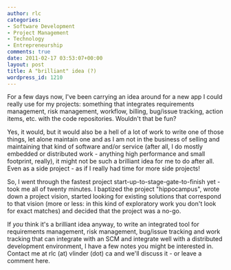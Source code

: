 ```yaml
---
author: rlc
categories:
- Software Development
- Project Management
- Technology
- Entrepreneurship
comments: true
date: 2011-02-17 03:53:07+00:00
layout: post
title: A "brilliant" idea (?)
wordpress_id: 1210
---
```


For a few days now, I've been carrying an idea around for a new app I could really use for my projects: something that integrates requirements management, risk management, workflow, billing, bug/issue tracking, action items, etc. with the code repositories. Wouldn't that be fun?

<!--more-->

Yes, it would, but it would also be a hell of a lot of work to write one of those things, let alone maintain one and as I am not in the business of selling and maintaining that kind of software and/or service (after all, I do mostly embedded or distributed work - anything high performance and small footprint, really), it might not be such a brilliant idea for me to do after all. Even as a side project - as if I really had time for more side projects!

So, I went through the fastest project start-up-to-stage-gate-to-finish yet - took me all of twenty minutes. I baptized the project "hippocampus", wrote down a project vision, started looking for existing solutions that correspond to that vision (more or less: in this kind of exploratory work you don't look for exact matches) and decided that the project was a no-go.

If _you_ think it's a brilliant idea anyway, to write an integrated tool for requirements management, risk management, bug/issue tracking and work tracking that can integrate with an SCM and integrate well with a distributed development environment, I have a few notes you might be interested in. Contact me at rlc (at) vlinder (dot) ca and we'll discuss it - or leave a comment here.